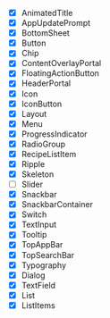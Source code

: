- [x] AnimatedTitle
- [x] AppUpdatePrompt
- [x] BottomSheet
- [x] Button
- [x] Chip
- [x] ContentOverlayPortal
- [x] FloatingActionButton
- [x] HeaderPortal
- [x] Icon
- [x] IconButton
- [x] Layout
- [x] Menu
- [x] ProgressIndicator
- [x] RadioGroup
- [x] RecipeListItem
- [x] Ripple
- [x] Skeleton
- [ ] Slider
- [x] Snackbar
- [x] SnackbarContainer
- [x] Switch
- [x] TextInput
- [x] Tooltip
- [x] TopAppBar
- [x] TopSearchBar
- [x] Typography
- [x] Dialog
- [x] TextField
- [x] List
- [x] ListItems